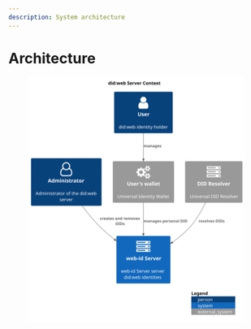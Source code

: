 ```yaml
---
description: System architecture
---
```


# Architecture

<figure><img src="../.gitbook/assets/did-web-server-context (1).svg" alt=""><figcaption></figcaption></figure>
